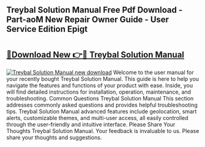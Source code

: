 ## Treybal Solution Manual Free Pdf Download - Part-aoM New Repair Owner Guide - User Service Edition Epigt

# <h2><a href="http://bc7776.oget.top/?id=Treybal+Solution+Manual">🔗Download New 👉🔴 Treybal Solution Manual</a></h2>

[![Treybal Solution Manual new download](https://i.imgur.com/5g1atiW.png)](http://bc7776.oget.top/?id=Treybal+Solution+Manual)
Welcome to the user manual for your recently bought Treybal Solution Manual. This guide is here to help you navigate the features and functions of your product with ease. Inside, you will find detailed instructions for installation, operation, maintenance, and troubleshooting. Common Questions Treybal Solution Manual This section addresses commonly asked questions and provides helpful troubleshooting tips. Treybal Solution Manual advanced features include geolocation, smart alerts, customizable themes, and multi-user access, all easily controlled through the user-friendly and intuitive interface. Please Share Your Thoughts Treybal Solution Manual. Your feedback is invaluable to us. Please share your thoughts and suggestions.
